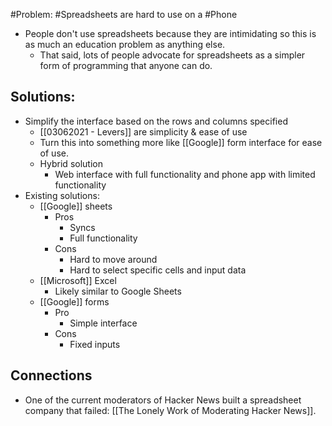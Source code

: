 #Problem: #Spreadsheets are hard to use on a #Phone
- People don't use spreadsheets because they are intimidating so this is as much an education problem as anything else. 
	- That said, lots of people advocate for spreadsheets as a simpler form of programming that anyone can do. 

## Solutions: 
- Simplify the interface based on the rows and columns specified
	- [[03062021 - Levers]] are simplicity & ease of use
	- Turn this into something more like [[Google]] form interface for ease of use. 
	- Hybrid solution
		- Web interface with full functionality and phone app with limited functionality
- Existing solutions:
	- [[Google]] sheets
		- Pros
			- Syncs
			- Full functionality
		- Cons
			- Hard to move around
			- Hard to select specific cells and input data
	- [[Microsoft]] Excel
		- Likely similar to Google Sheets
	- [[Google]] forms
		- Pro
			- Simple interface
		- Cons
			- Fixed inputs


## Connections
- One of the current moderators of Hacker News built a spreadsheet company that failed: [[The Lonely Work of Moderating Hacker News]]. 